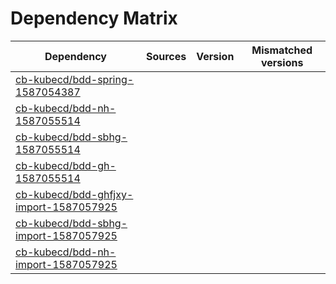 # Dependency Matrix

Dependency | Sources | Version | Mismatched versions
---------- | ------- | ------- | -------------------
[cb-kubecd/bdd-spring-1587054387](https://github.com/cb-kubecd/bdd-spring-1587054387.git) |  | []() | 
[cb-kubecd/bdd-nh-1587055514](https://github.com/cb-kubecd/bdd-nh-1587055514.git) |  | []() | 
[cb-kubecd/bdd-sbhg-1587055514](https://github.com/cb-kubecd/bdd-sbhg-1587055514.git) |  | []() | 
[cb-kubecd/bdd-gh-1587055514](https://github.com/cb-kubecd/bdd-gh-1587055514.git) |  | []() | 
[cb-kubecd/bdd-ghfjxy-import-1587057925](https://github.com/cb-kubecd/bdd-ghfjxy-import-1587057925.git) |  | []() | 
[cb-kubecd/bdd-sbhg-import-1587057925](https://github.com/cb-kubecd/bdd-sbhg-import-1587057925.git) |  | []() | 
[cb-kubecd/bdd-nh-import-1587057925](https://github.com/cb-kubecd/bdd-nh-import-1587057925.git) |  | []() | 
